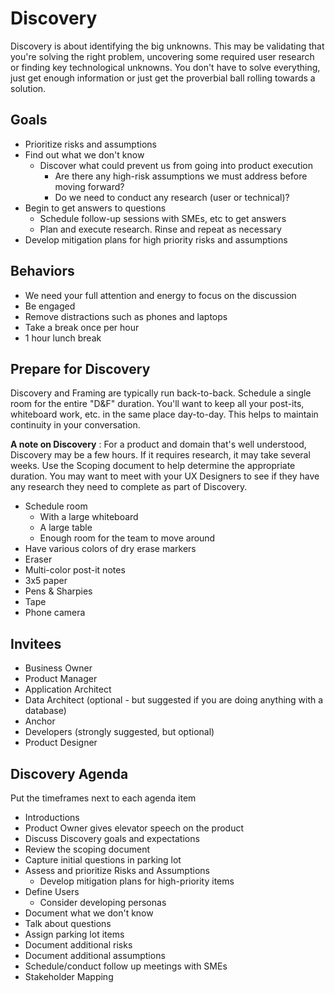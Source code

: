 # Discovery

Discovery is about identifying the big unknowns.  This may be validating that you&#39;re solving the right problem, uncovering some required user research or finding key technological unknowns.  You don&#39;t have to solve everything, just get enough information or just get the proverbial ball rolling towards a solution.



## Goals

- Prioritize risks and assumptions
- Find out what we don&#39;t know
  - Discover what could prevent us from going into product execution
    - Are there any high-risk assumptions we must address before moving forward?
    - Do we need to conduct any research (user or technical)?
- Begin to get answers to questions
  - Schedule follow-up sessions with SMEs, etc to get answers
  - Plan and execute research.  Rinse and repeat as necessary
- Develop mitigation plans for high priority risks and assumptions

## Behaviors

- We need your full attention and energy to focus on the discussion
- Be engaged
- Remove distractions such as phones and laptops
- Take a break once per hour
- 1 hour lunch break


## Prepare for Discovery

Discovery and Framing are typically run back-to-back.  Schedule a single room for the entire &quot;D&amp;F&quot; duration.  You&#39;ll want to keep all your post-its, whiteboard work, etc. in the same place day-to-day.  This helps to maintain continuity in your conversation.

**A note on Discovery** :  For a product and domain that&#39;s well understood, Discovery may be a few hours.  If it requires research, it may take several weeks.  Use the Scoping document to help determine the appropriate duration.  You may want to meet with your UX Designers to see if they have any research they need to complete as part of Discovery.

- Schedule room
  -  With a large whiteboard
  - A large table
  - Enough room for the team to move around
- Have various colors of dry erase markers
- Eraser
- Multi-color post-it notes
- 3x5 paper
- Pens &amp; Sharpies
- Tape
- Phone camera



## Invitees

  - Business Owner
  - Product Manager
  - Application Architect
  - Data Architect (optional - but suggested if you are doing anything with a database)
  - Anchor
  - Developers (strongly suggested, but optional)
  - Product Designer
  


## Discovery Agenda

Put the timeframes next to each agenda item

- Introductions
- Product Owner gives elevator speech on the product
- Discuss Discovery goals and expectations
- Review the scoping document
- Capture initial questions in parking lot
- Assess and prioritize Risks and Assumptions
  - Develop mitigation plans for high-priority items
- Define Users
  - Consider developing personas
- Document what we don&#39;t know
- Talk about questions
- Assign parking lot items
- Document additional risks
- Document additional assumptions
- Schedule/conduct follow up meetings with SMEs
- Stakeholder Mapping


